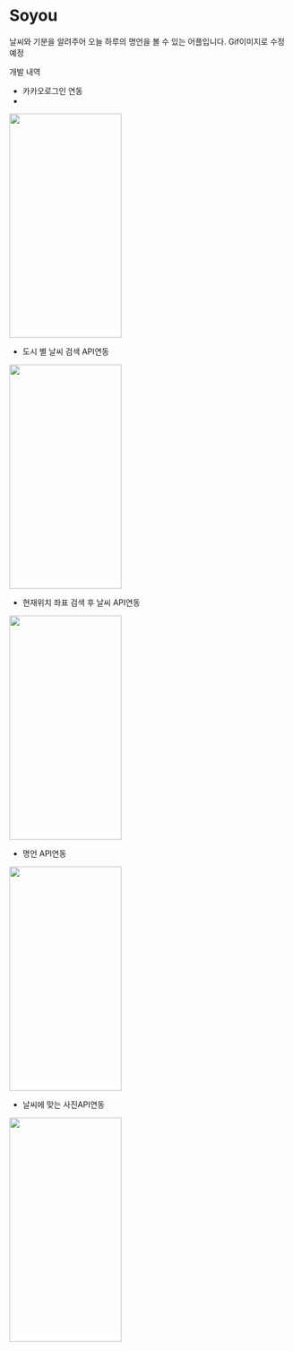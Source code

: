 # Soyou

날씨와 기분을 알려주어 오늘 하루의 명언을 볼 수 있는 어플입니다.
Gif이미지로 수정예정


개발 내역
- 카카오로그인 연동
- 
<img src="https://user-images.githubusercontent.com/79985912/168099353-9507ef00-d012-45c3-a3fb-f11843024dee.PNG" width="200" height="400"/>

- 도시 별 날씨 검색 API연동
<img src="https://user-images.githubusercontent.com/79985912/168099962-fa57bb73-d3cd-450c-94c2-25bc66c7d3c0.PNG" width="200" height="400"/>

- 현재위치 좌표 검색 후 날씨 API연동

<img src="https://user-images.githubusercontent.com/79985912/168099962-fa57bb73-d3cd-450c-94c2-25bc66c7d3c0.PNG" width="200" height="400"/>

- 명언 API연동

<img src="https://user-images.githubusercontent.com/79985912/168100079-f6d1d088-2d7c-4b41-a8cb-449af589aeb1.PNG" width="200" height="400"/>

- 날씨에 맞는 사진API연동

<img src="https://user-images.githubusercontent.com/79985912/168100079-f6d1d088-2d7c-4b41-a8cb-449af589aeb1.PNG" width="200" height="400"/>



